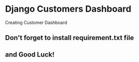 # Django Customers Dashboard
 Creating Customer Dashboard 
 
 ## Don't forget to install requirement.txt file
 ## and Good Luck!
